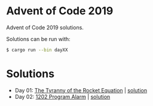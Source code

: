 # Advent of Code 2019

Advent of Code 2019 solutions.

Solutions can be run with:
```bash
$ cargo run --bin dayXX
```

# Solutions

- Day 01: [The Tyranny of the Rocket Equation](https://adventofcode.com/2019/day/1) | [solution](./src/bin/day01.rs)
- Day 02: [1202 Program Alarm](https://adventofcode.com/2019/day/2) | [solution](./src/bin/day02.rs)
